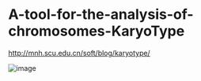 # A-tool-for-the-analysis-of-chromosomes-KaryoType

http://mnh.scu.edu.cn/soft/blog/karyotype/

![image](https://user-images.githubusercontent.com/58973431/113419024-44fee180-93cf-11eb-9b09-cb2d2436eea6.png)
